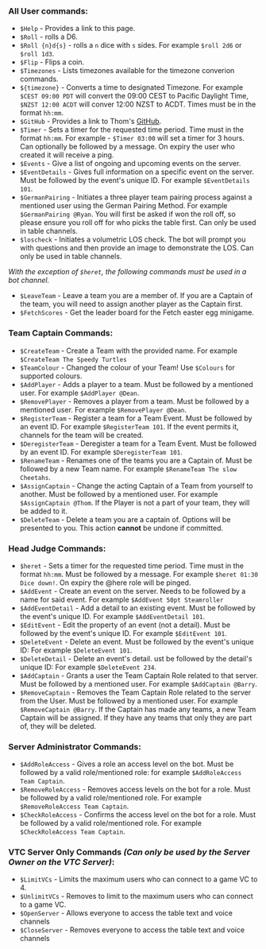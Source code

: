 ### All User commands:
- `$Help` - Provides a link to this page.
- `$Roll` - rolls a D6.
- `$Roll {n}d{s}` - rolls a `n` dice with `s` sides. For example `$roll 2d6` or `$roll 1d3`.
- `$Flip` - Flips a coin.
- `$Timezones` - Lists timezones available for the timezone converion commands.
- `${timezone}` - Converts a time to designated Timezone. For example `$CEST 09:00 PDT` will convert the 09:00 CEST to Pacific Daylight Time, `$NZST 12:00 ACDT` will conver 12:00 NZST to ACDT. Times must be in the format `hh:mm`. 
- `$GitHub` - Provides a link to Thom's [GitHub](https://github.com/LarnuUK).
- `$Timer` - Sets a timer for the requested time period. Time must in the format `hh:mm`. For example - `$Timer 03:00` will set a timer for 3 hours. Can optionally be followed by a message. On expiry the user who created it will receive a ping.
- `$Events` - Give a list of ongoing and upcoming events on the server.
- `$EventDetails` - Gives full information on a specific event on the server. Must be followed by the event's unique ID. For example `$EventDetails 101`.
- `$GermanPairing` - Initiates a three player team pairing process against a mentioned user using the German Pairing Method. For example `$GermanPairing @Ryan`. You will first be asked if won the roll off, so please ensure you roll off for who picks the table first. Can only be used in table channels.
- `$loscheck` - Initiates a volumetric LOS check. The bot will prompt you with questions and then provide an image to demonstrate the LOS. Can only be used in table channels.

*With the exception of `$heret`, the following commands must be used in a bot channel.*

- `$LeaveTeam` - Leave a team you are a member of. If you are a Captain of the team, you will need to assign another player as the Captain first.
- `$FetchScores` - Get the leader board for the Fetch easter egg minigame.

### Team Captain Commands:
- `$CreateTeam` - Create a Team with the provided name. For example `$CreateTeam The Speedy Turtles`
- `$TeamColour` - Changed the colour of your Team! Use `$Colours` for supported colours.
- `$AddPlayer` - Adds a player to a team. Must be followed by a mentioned user. For example `$AddPlayer @Dean`.
- `$RemovePlayer` - Removes a player from a team. Must be followed by a mentioned user. For example `$RemovePlayer @Dean`.
- `$RegisterTeam` - Register a team for a Team Event. Must be followed by an event ID. For example `$RegisterTeam 101`. If the event permits it, channels for the team will be created.
- `$DeregisterTeam` - Deregister a team for a Team Event. Must be followed by an event ID. For example `$DeregisterTeam 101`.
- `$RenameTeam` - Renames one of the teams you are a Captain of. Must be followed by a new Team name. For example `$RenameTeam The slow Cheetahs`.
- `$AssignCaptain` - Change the acting Captain of a Team from yourself to another. Must be followed by a mentioned user. For example `$AssignCaptain @Thom`. If the Player is not a part of your team, they will be added to it.
- `$DeleteTeam` - Delete a team you are a captain of. Options will be presented to you. This action **cannot** be undone if committed.


### Head Judge Commands:
- `$heret` - Sets a timer for the requested time period. Time must in the format `hh:mm`. Must be followed by a message. For example `$heret 01:30 Dice down!`. On expiry the @here role will be pinged.
- `$AddEvent` - Create an event on the server. Needs to be followed by a name for said event. For example `$AddEvent 50pt Steamroller`
- `$AddEventDetail` - Add a detail to an existing event. Must be followed by the event's unique ID. For example `$AddEventDetail 101`.
- `$EditEvent` - Edit the property of an event (not a detail). Must be followed by the event's unique ID. For example `$EditEvent 101`.
- `$DeleteEvent` - Delete an event. Must be followed by the event's unique ID: For example `$DeleteEvent 101`.
- `$DeleteDetail` - Delete an event's detail. ust be followed by the detail's unique ID: For example `$DeleteEvent 234`.
- `$AddCaptain` - Grants a user the Team Captain Role related to that server. Must be followed by a mentioned user. For example `$AddCaptain @Barry`.
- `$RemoveCaptain` - Removes the Team Captain Role related to the server from the User. Must be followed by a mentioned user. For example `$RemoveCaptain @Barry`. If the Captain has made any teams, a new Team Captain will be assigned. If they have any teams that only they are part of, they will be deleted.

### Server Administrator Commands:
- `$AddRoleAccess` - Gives a role an access level on the bot. Must be followed by a valid role/mentioned role: for example `$AddRoleAccess Team Captain`.
- `$RemoveRoleAccess` - Removes access levels on the bot for a role. Must be followed by a valid role/mentioned role. For example `$RemoveRoleAccess Team Captain`.
- `$CheckRoleAccess` - Confirms the access level on the bot for a role. Must be followed by a valid role/mentioned role. For example `$CheckRoleAccess Team Captain`.

### VTC Server Only Commands *(Can only be used by the Server Owner on the VTC Server)*: 
- `$LimitVCs` - Limits the maximum users who can connect to a game VC to 4.
- `$UnlimitVCs` - Removes to limit to the maximum users who can connect to a game VC.
- `$OpenServer` - Allows everyone to access the table text and voice channels
- `$CloseServer` - Removes everyone to access the table text and voice channels